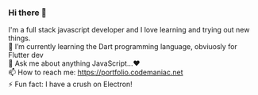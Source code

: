 ### Hi there 👋

I'm a full stack javascript developer and I love learning and trying out new things. <br />
🌱 I’m currently learning the Dart programming language, obviuosly for Flutter dev <br />
💬 Ask me about anything JavaScript...❤ <br />
📫 How to reach me: https://portfolio.codemaniac.net <br />
⚡ Fun fact: I have a crush on Electron! 
<!--
**mickela/mickela** is a ✨ _special_ ✨ repository because its `README.md` (this file) appears on your GitHub profile.

Here are some ideas to get you started:

- 🔭 I’m currently working on ...
- 🌱 I’m currently learning ...
- 👯 I’m looking to collaborate on ...
- 🤔 I’m looking for help with ...
- 💬 Ask me about ...
- 📫 How to reach me: ...
- 😄 Pronouns: ...
- ⚡ Fun fact: ...
-->
